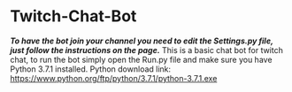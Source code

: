 # Twitch-Chat-Bot
***To have the bot join your channel you need to edit the Settings.py file, just follow the instructions on the page.***
This is a basic chat bot for twitch chat, to run the bot simply open the Run.py file and make sure you have Python 3.7.1 installed.
Python download link: https://www.python.org/ftp/python/3.7.1/python-3.7.1.exe
